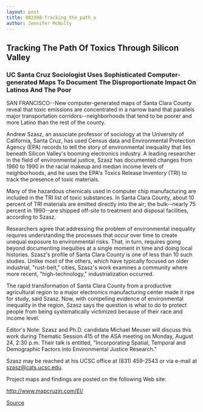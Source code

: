 ```yaml
---
layout: post
title: 082398-Tracking_the_path_o
author: Jennifer McNulty
---
```


## Tracking The Path Of Toxics Through Silicon Valley

### UC Santa Cruz Sociologist Uses Sophisticated Computer-generated Maps To Document The Disproportionate Impact On Latinos And The Poor

SAN FRANCISCO--New computer-generated maps of Santa Clara County reveal that toxic emissions are concentrated in a narrow band that parallels major transportation corridors--neighborhoods that tend to be poorer and more Latino than the rest of the county.

Andrew Szasz, an associate professor of sociology at the University of California, Santa Cruz, has used Census data and Environmental Protection Agency (EPA) records to tell the story of environmental inequality that lies beneath Silicon Valley's booming electronics industry. A leading researcher in the field of environmental justice, Szasz has documented changes from 1960 to 1990 in the racial makeup and median income levels of neighborhoods, and he uses the EPA's Toxics Release Inventory (TRI) to track the presence of toxic materials.

Many of the hazardous chemicals used in computer chip manufacturing are included in the TRI list of toxic substances. In Santa Clara County, about 10 percent of TRI materials are emitted directly into the air; the bulk--nearly 75 percent in 1990--are shipped off-site to treatment and disposal facilities, according to Szasz.

Researchers agree that addressing the problem of environmental inequality requires understanding the processes that occur over time to create unequal exposure to environmental risks. That, in turn, requires going beyond documenting inequities at a single moment in time and doing local histories. Szasz's profile of Santa Clara County is one of less than 10 such studies. Unlike most of the others, which have typically focused on older industrial, "rust-belt," cities, Szasz's work examines a community where more recent, "high-technology," industrialization occurred.

The rapid transformation of Santa Clara County from a productive agricultural region to a major electronics manufacturing center made it ripe for study, said Szasz. Now, with compelling evidence of environmental inequality in the region, Szasz says the question is what to do to protect people from being systematically victimized because of their race and income level.

Editor's Note: Szasz and Ph.D. candidate Michael Meuser will discuss this work during Thematic Session 415 of the ASA meeting on Monday, August 24, 2:30 p.m. Their talk is entitled, "Incorporating Spatial, Temporal and Demographic Factors into Environmental Justice Research."

Szasz may be reached at his UCSC office at (831) 459-2543 or via e-mail at szasz@cats.ucsc.edu.

Project maps and findings are posted on the following Web site:

<http://www.mapcruzin.com/EI/>

[Source](http://www1.ucsc.edu/news_events/press_releases/archive/98-99/08-98/082398-Tracking_the_path_o.html "Permalink to 082398-Tracking_the_path_o")